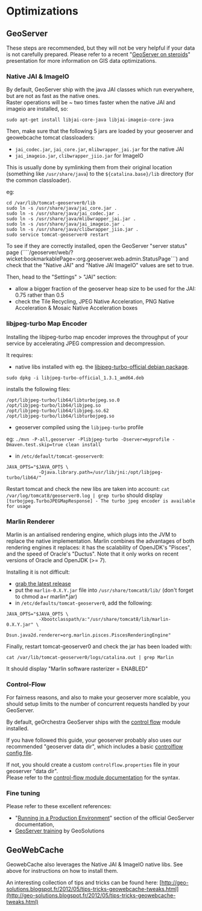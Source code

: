 # Optimizations

## GeoServer

These steps are recommended, but they will not be very helpful if your data is not carefully prepared.
Please refer to a recent "[GeoServer on steroids](http://fr.slideshare.net/geosolutions/gs-steroids-foss4ge2014)" presentation for more information on GIS data optimizations. 

### Native JAI & ImageIO

By default, GeoServer ship with the java JAI classes which run everywhere, but are not as fast as the native ones.  
Raster operations will be ~ two times faster when the native JAI and imageio are installed, so: 

```
sudo apt-get install libjai-core-java libjai-imageio-core-java
```

Then, make sure that the following 5 jars are loaded by your geoserver and geowebcache tomcat classloaders:
 * ```jai_codec.jar```, ```jai_core.jar```, ```mlibwrapper_jai.jar``` for the native JAI
 * ```jai_imageio.jar```, ```clibwrapper_jiio.jar``` for ImageIO

This is usually done by symlinking them from their original location (something like ```/usr/share/java```) to the ```${catalina.base}/lib``` directory (for the common classloader).

eg:
```
cd /var/lib/tomcat-geoserver0/lib
sudo ln -s /usr/share/java/jai_core.jar .
sudo ln -s /usr/share/java/jai_codec.jar .
sudo ln -s /usr/share/java/mlibwrapper_jai.jar .
sudo ln -s /usr/share/java/jai_imageio.jar .
sudo ln -s /usr/share/java/clibwrapper_jiio.jar .
sudo service tomcat-geoserver0 restart
```

To see if they are correctly installed, open the GeoServer "server status" page (````/geoserver/web/?wicket:bookmarkablePage=:org.geoserver.web.admin.StatusPage```) and check that the "Native JAI" and "Native JAI ImageIO" values are set to true.

Then, head to the "Settings" > "JAI" section:
 * allow a bigger fraction of the geoserver heap size to be used for the JAI: 0.75 rather than 0.5
 * check the Tile Recycling, JPEG Native Acceleration, PNG Native Acceleration & Mosaic Native Acceleration boxes


### libjpeg-turbo Map Encoder

Installing the libjpeg-turbo map encoder improves the throughput of your service by accelerating JPEG compression and decompression.

It requires:
 * native libs installed with eg. the [libjpeg-turbo-official debian package](http://sourceforge.net/projects/libjpeg-turbo/files/).
```
sudo dpkg -i libjpeg-turbo-official_1.3.1_amd64.deb
```
installs the following files:
```
/opt/libjpeg-turbo/lib64/libturbojpeg.so.0
/opt/libjpeg-turbo/lib64/libjpeg.so
/opt/libjpeg-turbo/lib64/libjpeg.so.62
/opt/libjpeg-turbo/lib64/libturbojpeg.so
```
 * geoserver compiled using the ```libjpeg-turbo``` profile
 
 eg:
 ```./mvn -P-all,geoserver -Plibjpeg-turbo -Dserver=myprofile -Dmaven.test.skip=true clean install```

 * in ```/etc/default/tomcat-geoserver0```:
```
JAVA_OPTS="$JAVA_OPTS \
            -Djava.library.path=/usr/lib/jni:/opt/libjpeg-turbo/lib64/"
```

Restart tomcat and check the new libs are taken into account: ```cat /var/log/tomcat8/geoserver0.log | grep turbo``` should display ```[turbojpeg.TurboJPEGMapResponse] - The turbo jpeg encoder is available for usage```

### Marlin Renderer

Marlin is an antialised rendering engine, which plugs into the JVM to replace the native implementation. 
Marlin combines the advantages of both rendering engines it replaces: it has the scalability of OpenJDK's "Pisces", and the speed of Oracle's "Ductus". 
Note that it only works on recent versions of Oracle and OpenJDK (>= 7).

Installing it is not difficult:
 * [grab the latest release](https://github.com/bourgesl/marlin-renderer/releases)
 * put the ```marlin-0.X.Y.jar``` file into ```/usr/share/tomcat8/lib/``` (don't forget to chmod a+r marlin*.jar)
 * in ```/etc/defaults/tomcat-geoserver0```, add the following:

```
JAVA_OPTS="$JAVA_OPTS \
            -Xbootclasspath/a:"/usr/share/tomcat8/lib/marlin-0.X.Y.jar" \
            -Dsun.java2d.renderer=org.marlin.pisces.PiscesRenderingEngine"
```

Finally, restart tomcat-geoserver0 and check the jar has been loaded with:
```
cat /var/lib/tomcat-geoserver0/logs/catalina.out | grep Marlin
```
It should display "Marlin software rasterizer = ENABLED"


### Control-Flow

For fairness reasons, and also to make your geoserver more scalable, you should setup limits to the number of concurrent requests handled by your GeoServer. 

By default, geOrchestra GeoServer ships with the [control flow](http://docs.geoserver.org/stable/en/user/extensions/controlflow/index.html) module installed.

If you have followed this guide, your geoserver probably also uses our recommended "geoserver data dir", which includes a basic [controlflow config file](https://github.com/georchestra/geoserver_minimal_datadir/blob/master/controlflow.properties).

If not, you should create a custom ```controlflow.properties``` file in your geoserver "data dir".  
Please refer to the [control-flow module documentation](http://docs.geoserver.org/latest/en/user/extensions/controlflow/index.html) for the syntax.


### Fine tuning

Please refer to these excellent references:
 * "[Running in a Production Environment](http://docs.geoserver.org/stable/en/user/production/index.html)" section of the official GeoServer documentation,
 * [GeoServer training](http://geoserver.geo-solutions.it/edu/en/index.html) by GeoSolutions


## GeoWebCache

GeowebCache also leverages the Native JAI & ImageIO native libs. See above for instructions on how to install them.

An interesting collection of tips and tricks can be found here: [http://geo-solutions.blogspot.fr/2012/05/tips-tricks-geowebcache-tweaks.html](http://geo-solutions.blogspot.fr/2012/05/tips-tricks-geowebcache-tweaks.html)
